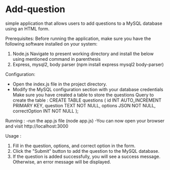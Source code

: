 # Add-question

simple application that allows users to add questions to a MySQL database using an HTML form.

Prerequisites: 
Before running the application, make sure you have the following software installed on your system:
1. Node.js
 Navigate to present working directory and install the below using mentioned command in parenthesis
2. Express, mysql2, body parser (npm install express mysql2 body-parser)

Configuration: 
- Open the index.js file in the project directory.
- Modify the MySQL configuration section with your database credentials
  Make sure you have created a table to store the questions
  Query to create the table : 
  CREATE TABLE questions (
    id INT AUTO_INCREMENT PRIMARY KEY,
    question TEXT NOT NULL,
    options JSON NOT NULL,
    correctOption INT NOT NULL
    );

Running : 
-run the app.js file (node app.js)
-You can now open your browser and visit http://localhost:3000

 
Usage : 
1. Fill in the question, options, and correct option in the form.
2. Click the "Submit" button to add the question to the MySQL database.
3. If the question is added successfully, you will see a success message. Otherwise, an error message will be displayed.


